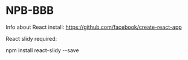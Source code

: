 # NPB-BBB

Info about React install: https://github.com/facebook/create-react-app

React slidy required:

npm install react-slidy --save
